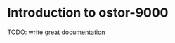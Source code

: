 # Introduction to ostor-9000

TODO: write [great documentation](http://jacobian.org/writing/what-to-write/)
